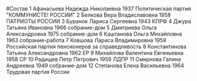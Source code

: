 #Состав
1 Афанасьева Надежда Николаевна 1937 Политическая партия \"КОММУНИСТЕ! РОССИИ\"
2 Белкова Вера Владиславовна 1958 ПАТРИОТЫ РОССИИ
3 Буранок Лариса Сергеевна 1943 КПРФ
4 Джура Татьяна Ивановна 1966 собрание-дом
5 Дмитриева Ольга Александровна 1975 собрание-дом
6 Каштанова Ольга Михайловна 1963 собрание-работа
7 Ковшова Лариса Владимировна 1959 Российская партия пенсионеров за справедливость
8 Константинова Татьяна Александровна 1962 ЕР
9 Михайлова Валентина Евгеньевна 1958 СР
10 Радищев Петр Петрович 1959 ЛДПР
11 Смирнова Галина Андреевна 1949 собрание-дом
12 Степанова Елена Васильевна 1964 Трудовая партия России

